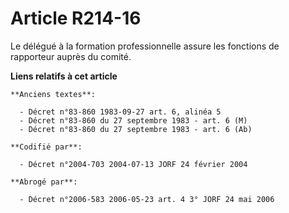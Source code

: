 # Article R214-16

Le délégué à la formation professionnelle assure les fonctions de rapporteur auprès du comité.

**Liens relatifs à cet article**

	**Anciens textes**:

	  - Décret n°83-860 1983-09-27 art. 6, alinéa 5
	  - Décret n°83-860 du 27 septembre 1983 - art. 6 (M)
	  - Décret n°83-860 du 27 septembre 1983 - art. 6 (Ab)

	**Codifié par**:

	  - Décret n°2004-703 2004-07-13 JORF 24 février 2004

	**Abrogé par**:

	  - Décret n°2006-583 2006-05-23 art. 4 3° JORF 24 mai 2006
